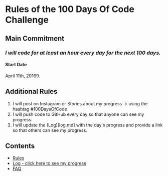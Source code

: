 # Rules of the 100 Days Of Code Challenge

## Main Commitment
### *I will code for at least an hour every day for the next 100 days.*

#### Start Date
April 11th, 20169.

## Additional Rules
1. I will post on Instagram or Stories about my progress -> using the hashtag #100DaysOfCode
2. I will push code to GitHub every day so that anyone can see my progress.
3. I will update the (Log)[log.md] with the day's progress and provide a link so that others can see my progress.


## Contents
* [Rules](https://github.com/t-bilandzic/-100daysofcode/blob/master/Rules.md)
* [Log - click here to see my progress](https://github.com/t-bilandzic/-100daysofcode/blob/master/log.md)
* [FAQ](https://github.com/t-bilandzic/-100daysofcode/blob/master/FAQ.md)
